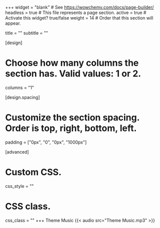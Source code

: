 +++
widget = "blank"  # See https://wowchemy.com/docs/page-builder/
headless = true  # This file represents a page section.
active = true  # Activate this widget? true/false
weight = 14  # Order that this section will appear.

title = ""
subtitle = ""

[design]
  # Choose how many columns the section has. Valid values: 1 or 2.
  columns = "1"

[design.spacing]
  # Customize the section spacing. Order is top, right, bottom, left.
  padding = ["0px", "0", "0px", "1000px"]

[advanced]
 # Custom CSS. 
 css_style = ""
 
 # CSS class.
 css_class = ""
+++
Theme Music
{{< audio src="Theme Music.mp3" >}}
